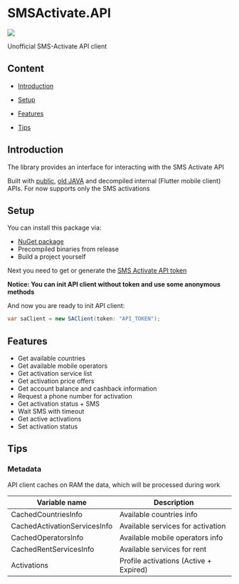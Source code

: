 # SMSActivate.API

[![](http://img.shields.io/nuget/v/SMSActivate.API.svg)](http://www.nuget.org/packages/SMSActivate.API)

Unofficial SMS-Activate API client

## Content

- [Introduction](#Introduction)

- [Setup](#Setup)

- [Features](#Features)

- [Tips](#Tips)

## Introduction

The library provides an interface for interacting with the SMS Activate API

Built with [public](sms-activate.guru/en/api2), [old JAVA](https://github.com/sms-activate/SMSActivateApi) and decompiled internal (Flutter mobile client) APIs.
For now supports only the SMS activations

## Setup

You can install this package via:

- [NuGet package](http://www.nuget.org/packages/SMSActivate.API) 
- Precompiled binaries from release
- Build a project yourself

Next you need to get or generate the [SMS Activate API token](https://sms-activate.guru/en/profile)

**Notice: You can init API client without token and use some anonymous methods**

And now you are ready to init API client:

```csharp
var saClient = new SAClient(token: "API_TOKEN");
```

## Features

- Get available countries
- Get available mobile operators
- Get activation service list
- Get activation price offers
- Get account balance and cashback information
- Request a phone number for activation
- Get activation status + SMS
- Wait SMS with timeout
- Get active activations
- Set activation status

## Tips

### Metadata

API client caches on RAM the data, which will be processed during work


| Variable name                | Description                            |
|------------------------------|----------------------------------------|
| CachedCountriesInfo          | Available countries info               |
| CachedActivationServicesInfo | Available services for activation      |
| CachedOperatorsInfo          | Available mobile operators info        |
| CachedRentServicesInfo       | Available services for rent            |
| Activations                  | Profile activations (Active + Expired) |
